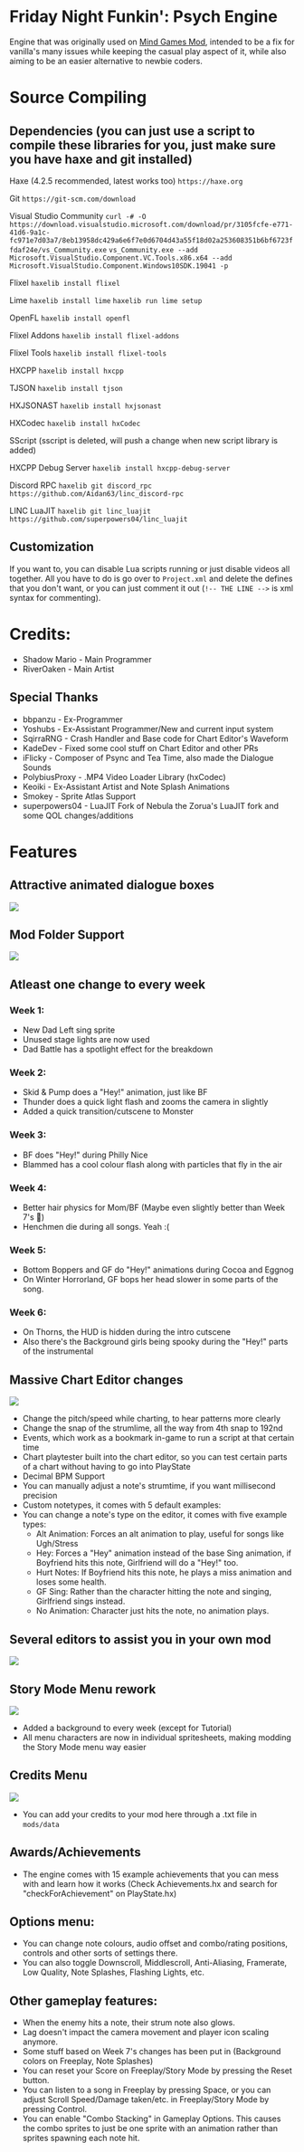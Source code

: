 # Friday Night Funkin': Psych Engine

Engine that was originally used on [Mind Games Mod](https://gamebanana.com/mods/301107), intended to be a fix for vanilla's many issues while keeping the casual play aspect of it, while also aiming to be an easier alternative to newbie coders.

# Source Compiling
## Dependencies (you can just use a script to compile these libraries for you, just make sure you have haxe and git installed)
Haxe (4.2.5 recommended, latest works too) `https://haxe.org`

Git `https://git-scm.com/download`

Visual Studio Community 
`curl -# -O https://download.visualstudio.microsoft.com/download/pr/3105fcfe-e771-41d6-9a1c-fc971e7d03a7/8eb13958dc429a6e6f7e0d6704d43a55f18d02a253608351b6bf6723ffdaf24e/vs_Community.exe`
`vs_Community.exe --add Microsoft.VisualStudio.Component.VC.Tools.x86.x64 --add Microsoft.VisualStudio.Component.Windows10SDK.19041 -p`

Flixel `haxelib install flixel`

Lime
`haxelib install lime`
`haxelib run lime setup`

OpenFL `haxelib install openfl`

Flixel Addons `haxelib install flixel-addons`

Flixel Tools `haxelib install flixel-tools`

HXCPP `haxelib install hxcpp`

TJSON `haxelib install tjson`

HXJSONAST `haxelib install hxjsonast`

HXCodec `haxelib install hxCodec`

SScript (sscript is deleted, will push a change when new script library is added)

HXCPP Debug Server `haxelib install hxcpp-debug-server`

Discord RPC `haxelib git discord_rpc https://github.com/Aidan63/linc_discord-rpc`

LINC LuaJIT `haxelib git linc_luajit https://github.com/superpowers04/linc_luajit`

## Customization
If you want to, you can disable Lua scripts running or just disable videos all together. All you have to do is go over to `Project.xml` and delete the defines that you don't want, or you can just comment it out (`!-- THE LINE -->` is xml syntax for commenting).

# Credits:
* Shadow Mario - Main Programmer
* RiverOaken - Main Artist

## Special Thanks
* bbpanzu - Ex-Programmer
* Yoshubs - Ex-Assistant Programmer/New and current input system
* SqirraRNG - Crash Handler and Base code for Chart Editor's Waveform
* KadeDev - Fixed some cool stuff on Chart Editor and other PRs
* iFlicky - Composer of Psync and Tea Time, also made the Dialogue Sounds
* PolybiusProxy - .MP4 Video Loader Library (hxCodec)
* Keoiki - Ex-Assistant Artist and Note Splash Animations
* Smokey - Sprite Atlas Support
* superpowers04 - LuaJIT Fork of Nebula the Zorua's LuaJIT fork and some QOL changes/additions

# Features

## Attractive animated dialogue boxes
![](https://user-images.githubusercontent.com/44785097/127706669-71cd5cdb-5c2a-4ecc-871b-98a276ae8070.gif)

## Mod Folder Support
![](https://github.com/ShadowMario/FNF-PsychEngine/assets/73214127/02d4920f-7203-41e5-8d04-dea677f4017a)

## Atleast one change to every week
### Week 1:
  * New Dad Left sing sprite
  * Unused stage lights are now used
  * Dad Battle has a spotlight effect for the breakdown
### Week 2:
  * Skid & Pump does a "Hey!" animation, just like BF
  * Thunder does a quick light flash and zooms the camera in slightly
  * Added a quick transition/cutscene to Monster
### Week 3:
  * BF does "Hey!" during Philly Nice
  * Blammed has a cool colour flash along with particles that fly in the air
### Week 4:
  * Better hair physics for Mom/BF (Maybe even slightly better than Week 7's :eyes:)
  * Henchmen die during all songs. Yeah :(
### Week 5:
  * Bottom Boppers and GF do "Hey!" animations during Cocoa and Eggnog
  * On Winter Horrorland, GF bops her head slower in some parts of the song.
### Week 6:
  * On Thorns, the HUD is hidden during the intro cutscene
  * Also there's the Background girls being spooky during the "Hey!" parts of the instrumental

## Massive Chart Editor changes
![](https://github.com/ShadowMario/FNF-PsychEngine/assets/73214127/605e8694-8407-4999-8b70-366bcccc338b)
* Change the pitch/speed while charting, to hear patterns more clearly
* Change the snap of the strumlime, all the way from 4th snap to 192nd
* Events, which work as a bookmark in-game to run a script at that certain time
* Chart playtester built into the chart editor, so you can test certain parts of a chart without having to go into PlayState
* Decimal BPM Support
* You can manually adjust a note's strumtime, if you want millisecond precision
* Custom notetypes, it comes with 5 default examples:
* You can change a note's type on the editor, it comes with five example types:
  * Alt Animation: Forces an alt animation to play, useful for songs like Ugh/Stress
  * Hey: Forces a "Hey" animation instead of the base Sing animation, if Boyfriend hits this note, Girlfriend will do a "Hey!" too.
  * Hurt Notes: If Boyfriend hits this note, he plays a miss animation and loses some health.
  * GF Sing: Rather than the character hitting the note and singing, Girlfriend sings instead.
  * No Animation: Character just hits the note, no animation plays.

## Several editors to assist you in your own mod
![](https://github.com/ShadowMario/FNF-PsychEngine/assets/73214127/1194b178-9ddf-44c8-b320-d60d3dbc0813)

## Story Mode Menu rework
![](https://github.com/ShadowMario/FNF-PsychEngine/assets/73214127/711e316b-0fab-430c-8dba-bd8d142d7c2a)
* Added a background to every week (except for Tutorial)
* All menu characters are now in individual spritesheets, making modding the Story Mode menu way easier

## Credits Menu
![](https://github.com/ShadowMario/FNF-PsychEngine/assets/73214127/7589f510-b6df-4c22-9d4b-135e83cee3d7)
* You can add your credits to your mod here through a .txt file in `mods/data`

## Awards/Achievements
* The engine comes with 15 example achievements that you can mess with and learn how it works (Check Achievements.hx and search for "checkForAchievement" on PlayState.hx)

## Options menu:
* You can change note colours, audio offset and combo/rating positions, controls and other sorts of settings there.
* You can also toggle Downscroll, Middlescroll, Anti-Aliasing, Framerate, Low Quality, Note Splashes, Flashing Lights, etc.

## Other gameplay features:
* When the enemy hits a note, their strum note also glows.
* Lag doesn't impact the camera movement and player icon scaling anymore.
* Some stuff based on Week 7's changes has been put in (Background colors on Freeplay, Note Splashes)
* You can reset your Score on Freeplay/Story Mode by pressing the Reset button.
* You can listen to a song in Freeplay by pressing Space, or you can adjust Scroll Speed/Damage taken/etc. in Freeplay/Story Mode by pressing Control.
* You can enable "Combo Stacking" in Gameplay Options. This causes the combo sprites to just be one sprite with an animation rather than sprites spawning each note hit.
